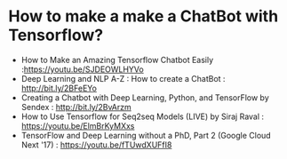 # How to make a make a ChatBot with Tensorflow? 
* How to Make an Amazing Tensorflow Chatbot Easily :https://youtu.be/SJDEOWLHYVo
* Deep Learning and NLP A-Z : How to create a ChatBot : http://bit.ly/2BFeEYo
* Creating a Chatbot with Deep Learning, Python, and TensorFlow by Sendex : http://bit.ly/2BvArzm
* How to Use Tensorflow for Seq2seq Models (LIVE) by Siraj Raval : https://youtu.be/ElmBrKyMXxs
* TensorFlow and Deep Learning without a PhD, Part 2 (Google Cloud Next '17) : https://youtu.be/fTUwdXUFfI8


